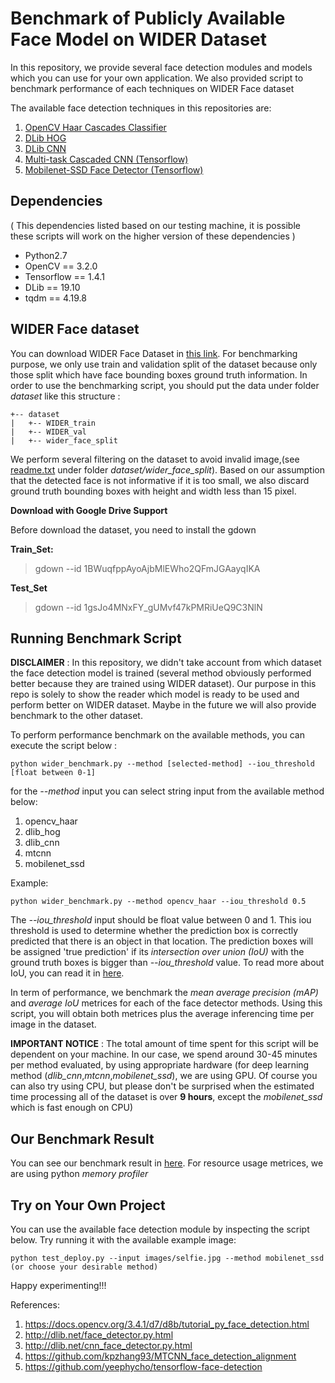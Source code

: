 # Benchmark of Publicly Available Face Model on WIDER Dataset

In this repository, we provide several face detection modules and models which you can use for your own application.
We also provided script to benchmark performance of each techniques on WIDER Face dataset

The available face detection techniques in this repositories are:

1. [OpenCV Haar Cascades Classifier](https://docs.opencv.org/3.4.1/d7/d8b/tutorial_py_face_detection.html)
2. [DLib HOG](http://dlib.net/face_detector.py.html)
3. [DLib CNN](http://dlib.net/cnn_face_detector.py.html)
4. [Multi-task Cascaded CNN (Tensorflow)](https://github.com/kpzhang93/MTCNN_face_detection_alignment)
5. [Mobilenet-SSD Face Detector (Tensorflow)](https://github.com/yeephycho/tensorflow-face-detection) 

## Dependencies
( This dependencies listed based on our testing machine, it is possible these scripts will work on the higher version of these dependencies )

* Python2.7
* OpenCV == 3.2.0
* Tensorflow == 1.4.1
* DLib == 19.10
* tqdm == 4.19.8

## WIDER Face dataset

You can download WIDER Face Dataset in [this link](http://mmlab.ie.cuhk.edu.hk/projects/WIDERFace/).
For benchmarking purpose, we only use train and validation split of the dataset because only those split which have
face bounding boxes ground truth information.
In order to use the benchmarking script, you should put the data under folder *dataset* like this structure :

```
+-- dataset
|   +-- WIDER_train
|   +-- WIDER_val
|   +-- wider_face_split
```

We perform several filtering on the dataset to avoid invalid image,(see [readme.txt](dataset/wider_face_split/readme.txt) under folder *dataset/wider_face_split*). Based on our assumption that the detected face is not informative if it is too small, we also discard ground truth bounding boxes with height and width less than 15 pixel.

**Download with Google Drive Support**

Before download the dataset, you need to install the gdown

**Train_Set:**

> gdown --id 1BWuqfppAyoAjbMlEWho2QFmJGAayqIKA

**Test_Set**

> gdown --id 1gsJo4MNxFY_gUMvf47kPMRiUeQ9C3NlN

## Running Benchmark Script

**DISCLAIMER** : In this repository, we didn't take account from which dataset the face detection model is trained (several method obviously performed better because they are trained using WIDER dataset). Our purpose in this repo is solely to show the reader which model is ready to be used and perform better on WIDER dataset. Maybe in the future we will also provide benchmark to the other dataset.

To perform performance benchmark on the available methods, you can execute the script below :
```
python wider_benchmark.py --method [selected-method] --iou_threshold [float between 0-1]
```
for the *--method* input you can select string input from the available method below:
1. opencv_haar
2. dlib_hog
3. dlib_cnn
4. mtcnn
5. mobilenet_ssd

Example: 

```
python wider_benchmark.py --method opencv_haar --iou_threshold 0.5
```



The *--iou_threshold* input should be float value between 0 and 1. This iou threshold is used to determine whether the prediction box is correctly predicted that there is an object in that location. The prediction boxes will be assigned 'true prediction' if its *intersection over union (IoU)* with the ground truth boxes is bigger than *--iou_threshold* value. To read more about IoU, you can read it in [here](https://www.pyimagesearch.com/2016/11/07/intersection-over-union-iou-for-object-detection/).

In term of performance, we benchmark the *mean average precision (mAP)* and *average IoU* metrices for each of the face detector methods. Using this script, you will obtain both metrices plus the average inferencing time per image in the dataset.

**IMPORTANT NOTICE** : The total amount of time spent for this script will be dependent on your machine. In our case, we spend around 30-45 minutes per method evaluated, by using appropriate hardware (for deep learning method (*dlib_cnn*,*mtcnn*,*mobilenet_ssd*), we are using GPU. Of course you can also try using CPU, but please don't be surprised when the estimated time processing all of the dataset is over **9 hours**, except the *mobilenet_ssd* which is fast enough on CPU)

## Our Benchmark Result

You can see our benchmark result in [here](benchmark-result.txt). For resource usage metrices, we are using python *memory profiler*

## Try on Your Own Project

You can use the available face detection module by inspecting the script below. Try running it with the available example image:

```
python test_deploy.py --input images/selfie.jpg --method mobilenet_ssd (or choose your desirable method)
```

Happy experimenting!!!

References:
1. https://docs.opencv.org/3.4.1/d7/d8b/tutorial_py_face_detection.html
2. http://dlib.net/face_detector.py.html
3. http://dlib.net/cnn_face_detector.py.html
4. https://github.com/kpzhang93/MTCNN_face_detection_alignment
5. https://github.com/yeephycho/tensorflow-face-detection